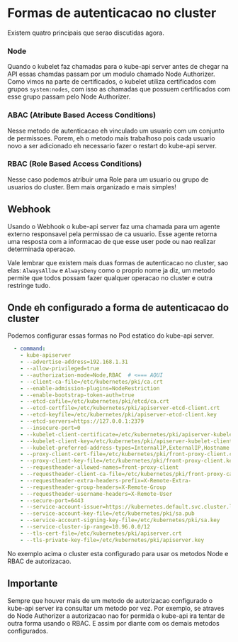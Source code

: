 # Formas de autenticacao no cluster
Existem quatro principais que serao discutidas agora.

### Node
Quando o kubelet faz chamadas para o kube-api server antes de chegar na API essas chamdas passam por um modulo chamado Node Authorizer. Como vimos na parte de certificados, o kubelet utiliza certificados com grupos `system:nodes`, com isso as chamadas que possuem certificados com esse grupo passam pelo Node Authorizer.  
  
### ABAC (Atribute Based Access Conditions)
Nesse metodo de autenticacao eh vinculado um usuario com um conjunto de permissoes. Porem, eh o metodo mais trabalhoso pois cada usuario novo a ser adicionado eh necessario fazer o restart do kube-api server.  
  
### RBAC (Role Based Access Conditions)
Nesse caso podemos atribuir uma Role para um usuario ou grupo de usuarios do cluster. Bem mais organizado e mais simples!  
  
## Webhook
Usando o Webhook o kube-api server faz uma chamada para um agente externo responsavel pela permissao de ca usuario. Esse agente retorna uma resposta com a informacao de que esse user pode ou nao realizar determinada operacao.  
  
Vale lembrar que existem mais duas formas de autenticacao no cluster, sao elas: `AlwaysAllow` e `AlwaysDeny` como o proprio nome ja diz, um metodo permite que todos possam fazer qualquer operacao no cluster e outra restringe tudo.  
  
## Onde eh configurado a forma de autenticacao do cluster
Podemos configurar essas formas no Pod estatico do kube-api server.  
```yaml
  - command:
    - kube-apiserver
    - --advertise-address=192.168.1.31
    - --allow-privileged=true
    - --authorization-mode=Node,RBAC  # <=== AQUI
    - --client-ca-file=/etc/kubernetes/pki/ca.crt
    - --enable-admission-plugins=NodeRestriction
    - --enable-bootstrap-token-auth=true
    - --etcd-cafile=/etc/kubernetes/pki/etcd/ca.crt
    - --etcd-certfile=/etc/kubernetes/pki/apiserver-etcd-client.crt
    - --etcd-keyfile=/etc/kubernetes/pki/apiserver-etcd-client.key
    - --etcd-servers=https://127.0.0.1:2379
    - --insecure-port=0
    - --kubelet-client-certificate=/etc/kubernetes/pki/apiserver-kubelet-client.crt
    - --kubelet-client-key=/etc/kubernetes/pki/apiserver-kubelet-client.key
    - --kubelet-preferred-address-types=InternalIP,ExternalIP,Hostname
    - --proxy-client-cert-file=/etc/kubernetes/pki/front-proxy-client.crt
    - --proxy-client-key-file=/etc/kubernetes/pki/front-proxy-client.key
    - --requestheader-allowed-names=front-proxy-client
    - --requestheader-client-ca-file=/etc/kubernetes/pki/front-proxy-ca.crt
    - --requestheader-extra-headers-prefix=X-Remote-Extra-
    - --requestheader-group-headers=X-Remote-Group
    - --requestheader-username-headers=X-Remote-User
    - --secure-port=6443
    - --service-account-issuer=https://kubernetes.default.svc.cluster.local
    - --service-account-key-file=/etc/kubernetes/pki/sa.pub
    - --service-account-signing-key-file=/etc/kubernetes/pki/sa.key
    - --service-cluster-ip-range=10.96.0.0/12
    - --tls-cert-file=/etc/kubernetes/pki/apiserver.crt
    - --tls-private-key-file=/etc/kubernetes/pki/apiserver.key
```  
No exemplo acima o cluster esta configurado para usar os metodos Node e RBAC de autorizacao.  
  
## Importante
Sempre que houver mais de um metodo de autorizacao configurado o kube-api server ira consultar um metodo por vez. Por exemplo, se atraves do Node Authorizer a autorizacao nao for permida o kube-api ira tentar de outra forma usando o RBAC. E assim por diante com os demais metodos configurados.  

